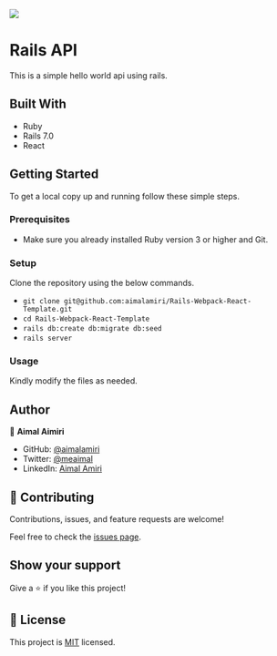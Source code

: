 ![](https://img.shields.io/badge/Microverse-blueviolet)

# Rails API

This is a simple hello world api using rails.

## Built With

- Ruby
- Rails 7.0
- React

## Getting Started

To get a local copy up and running follow these simple steps.

### Prerequisites

- Make sure you already installed Ruby version 3 or higher and Git. 

### Setup

Clone the repository using the below commands.

- `git clone git@github.com:aimalamiri/Rails-Webpack-React-Template.git `
- `cd Rails-Webpack-React-Template`
- `rails db:create db:migrate db:seed`
- `rails server`

### Usage

Kindly modify the files as needed.

## Author

👤 **Aimal Aimiri**

- GitHub: [@aimalamiri](https://github.com/aimalamiri)
- Twitter: [@meaimal](https://twitter.com/meaimal)
- LinkedIn: [Aimal Amiri](https://linkedin.com/in/aimal-amiri)

## 🤝 Contributing

Contributions, issues, and feature requests are welcome!

Feel free to check the [issues page](https://github.com/aimalamiri/Rails-Webpack-React-Template/issues).

## Show your support

Give a ⭐️ if you like this project!

## 📝 License

This project is [MIT](./MIT.md) licensed.
